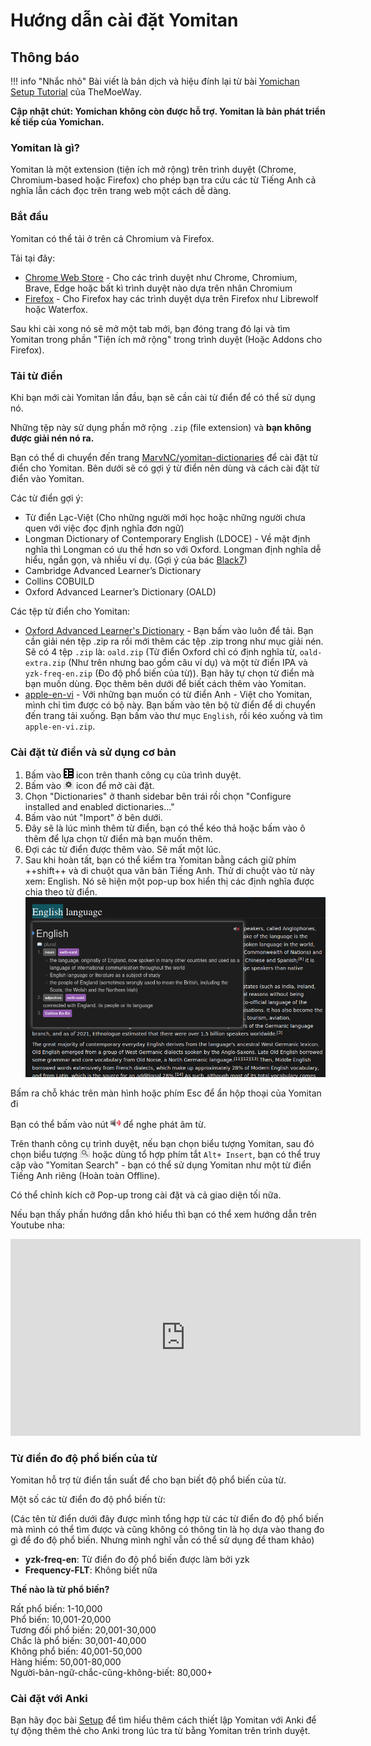 # Hướng dẫn cài đặt Yomitan

## Thông báo

!!! info "Nhắc nhỏ"
	Bài viết là bản dịch và hiệu đính lại từ bài [Yomichan Setup Tutorial](https://learnjapanese.moe/yomichan/) của TheMoeWay.


**Cập nhật chút: Yomichan không còn được hỗ trợ. Yomitan là bản phát triển kế tiếp của Yomichan.**

### Yomitan là gì?
Yomitan là một extension (tiện ích mở rộng) trên trình duyệt (Chrome, Chromium-based hoặc Firefox) cho phép bạn tra cứu các từ Tiếng Anh cả nghĩa lẫn cách đọc trên trang web một cách dễ dàng.

### Bắt đầu
Yomitan có thể tải ở trên cả Chromium và Firefox.

Tải tại đây:

- [Chrome Web Store](https://chromewebstore.google.com/detail/yomitan/likgccmbimhjbgkjambclfkhldnlhbnn) - Cho các trình duyệt như Chrome, Chromium, Brave, Edge hoặc bất kì trình duyệt nào dựa trên nhân Chromium
- [Firefox](https://addons.mozilla.org/en-GB/firefox/addon/yomitan/) - Cho Firefox hay các trình duyệt dựa trên Firefox như Librewolf hoặc Waterfox.

Sau khi cài xong nó sẽ mở một tab mới, bạn đóng trang đó lại và tìm Yomitan trong phần "Tiện ích mở rộng" trong trình duyệt (Hoặc Addons cho Firefox).

### Tải từ điển

Khi bạn mới cài Yomitan lần đầu, bạn sẽ cần cài từ điển để có thể sử dụng nó.

Những tệp này sử dụng phần mở rộng `.zip` (file extension) và **bạn không được giải nén nó ra.**

Bạn có thể di chuyển đến trang [MarvNC/yomitan-dictionaries](https://github.com/MarvNC/yomitan-dictionaries?tab=readme-ov-file#english-english) để cài đặt từ điển cho Yomitan. Bên dưới sẽ có gợi ý từ điển nên dùng và cách cài đặt từ điển vào Yomitan.
 
Các từ điển gợi ý:

- Từ điển Lạc-Việt (Cho những người mới học hoặc những người chưa quen với việc đọc định nghĩa đơn ngữ)
- Longman Dictionary of Contemporary English (LDOCE) - Về mặt định nghĩa thì Longman có ưu thế hơn so với Oxford. Longman định nghĩa dễ hiểu, ngắn gọn, và nhiều ví dụ. (Gợi ý của bác [Black7](https://voz.vn/u/black7.1242890/))
- Cambridge Advanced Learner’s Dictionary
- Collins COBUILD
- Oxford Advanced Learner’s Dictionary (OALD)

Các tệp từ điển cho Yomitan:

- [Oxford Advanced Learner's Dictionary](https://github.com/MarvNC/yomichan-dictionaries/files/14957647/oald-release-yomitan.zip) - Bạn bấm vào luôn để tải. Bạn cần giải nén tệp .zip ra rồi mới thêm các tệp .zip trong như mục giải nén. Sẽ có 4 tệp `.zip` là: `oald.zip` (Từ điển Oxford chỉ có định nghĩa từ, `oald-extra.zip` (Như trên nhưng bao gồm câu ví dụ) và một từ điển IPA và `yzk-freq-en.zip` (Đo độ phổ biến của từ)). Bạn hãy tự chọn từ điển mà bạn muốn dùng. Đọc thêm bên dưới để biết cách thêm vào Yomitan.
- [apple-en-vi](https://drive.proton.me/urls/XZRWCKDM54#Bnq28tvMixEm) - Với những bạn muốn có từ điển Anh - Việt cho Yomitan, mình chỉ tìm được có bộ này. Bạn bấm vào tên bộ từ điển để di chuyển đến trang tải xuống. Bạn bấm vào thư mục `English`, rồi kéo xuống và tìm `apple-en-vi.zip`.


### Cài đặt từ điển và sử dụng cơ bản
  
1. Bấm vào ![yomitan-icon](img/yomitan/icon.png) icon trên thanh công cụ của trình duyệt.  
2. Bấm vào ![cog](img/yomitan/cog.png) icon để mở cài đặt.  
3. Chọn "Dictionaries" ở thanh sidebar bên trái rồi chọn "Configure installed and enabled dictionaries…"  
4. Bấm vào nút "Import" ở bên dưới.  
5. Đây sẽ là lúc mình thêm từ điển, bạn có thể kéo thả hoặc bấm vào ô thêm để lựa chọn từ điển mà bạn muốn thêm.
6. Đợi các từ điển được thêm vào. Sẽ mất một lúc.
7. Sau khi hoàn tất, bạn có thể kiểm tra Yomitan bằng cách giữ phím ++shift++ và di chuột qua văn bản Tiếng Anh. Thử di chuột vào từ này xem: English. Nó sẽ hiện một pop-up box hiển thị các định nghĩa được chia theo từ điển.
![Yomichan Demo](img/yomitan/demo1.png) 

Bấm ra chỗ khác trên màn hình hoặc phím Esc để ẩn hộp thoại của Yomitan đi

Bạn có thể bấm vào nút ![audio](img/yomitan/audio.png) để nghe phát âm từ.

Trên thanh công cụ trình duyệt, nếu bạn chọn biểu tượng Yomitan, sau đó chọn biểu tượng ![search icon](img/yomitan/search.png) hoặc dùng tổ hợp phím tắt `Alt+ Insert`, bạn có thể truy cập vào "Yomitan Search" - bạn có thể sử dụng Yomitan như một từ điển Tiếng Anh riêng (Hoàn toàn Offline).
 
Có thể chỉnh kích cỡ Pop-up trong cài đặt và cả giao diện tối nữa.

Nếu bạn thấy phần hướng dẫn khó hiểu thì bạn có thể xem hướng dẫn trên Youtube nha:

<iframe width="560" height="315" src="https://www.youtube.com/embed/MjLw8jZ7aRE?si=KqnQkL6skboYElqq" title="YouTube video player" frameborder="0" allow="accelerometer; autoplay; clipboard-write; encrypted-media; gyroscope; picture-in-picture; web-share" referrerpolicy="strict-origin-when-cross-origin" allowfullscreen></iframe>

### Từ điển đo độ phổ biến của từ 

Yomitan hỗ trợ từ điển tần suất để cho bạn biết độ phổ biến của từ.

Một số các từ điển đo độ phổ biến từ:

(Các tên từ điển dưới đây được mình tổng hợp từ các từ điển đo độ phổ biến mà mình có thể tìm được và cũng không có thông tin là họ dựa vào thang đo gì để đo độ phổ biến. Nhưng mình nghĩ vẫn có thể sử dụng để tham khảo)


- **yzk-freq-en**: Từ điển đo độ phổ biến được làm bởi yzk
- **Frequency-FLT**: Không biết nữa

**Thế nào là từ phổ biến?**  

Rất phổ biến: 1-10,000  
Phổ biến: 10,001-20,000    
Tương đối phổ biến: 20,001-30,000   
Chắc là phổ biến: 30,001-40,000  
Không phổ biến: 40,001-50,000  
Hàng hiếm: 50,001-80,000  
Người-bản-ngữ-chắc-cũng-không-biết: 80,000+  

### Cài đặt với Anki

Bạn hãy đọc bài [Setup](setup.md) để tìm hiểu thêm cách thiết lập Yomitan với Anki để tự động thêm thẻ cho Anki trong lúc tra từ bằng Yomitan trên trình duyệt.